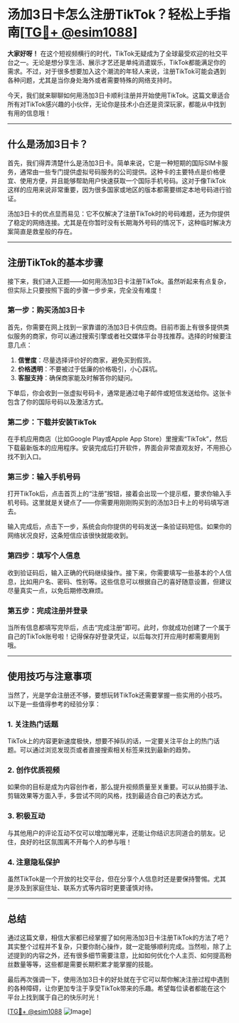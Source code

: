 # 汤加3日卡怎么注册TikTok？轻松上手指南[[TG💪+ @esim1088](https://t.me/s/esim1088)]

**大家好呀！** 在这个短视频横行的时代，TikTok无疑成为了全球最受欢迎的社交平台之一。无论是想分享生活、展示才艺还是单纯消遣娱乐，TikTok都能满足你的需求。不过，对于很多想要加入这个潮流的年轻人来说，注册TikTok可能会遇到各种问题，尤其是当你身处海外或者需要特殊的网络支持时。

今天，我们就来聊聊如何用汤加3日卡顺利注册并开始使用TikTok。这篇文章适合所有对TikTok感兴趣的小伙伴，无论你是技术小白还是资深玩家，都能从中找到有用的信息哦！

---

## 什么是汤加3日卡？

首先，我们得弄清楚什么是汤加3日卡。简单来说，它是一种短期的国际SIM卡服务，通常由一些专门提供虚拟号码服务的公司提供。这种卡的主要特点是价格便宜、使用方便，并且能够帮助用户快速获取一个国际手机号码。这对于像TikTok这样的应用来说非常重要，因为很多国家或地区的版本都需要绑定本地号码进行验证。

汤加3日卡的优点显而易见：它不仅解决了注册TikTok时的号码难题，还为你提供了稳定的网络连接。尤其是在你暂时没有长期海外号码的情况下，这种临时解决方案简直是救星般的存在。

---

## 注册TikTok的基本步骤

接下来，我们进入正题——如何用汤加3日卡注册TikTok。虽然听起来有点复杂，但实际上只要按照下面的步骤一步步来，完全没有难度！

### 第一步：购买汤加3日卡

首先，你需要在网上找到一家靠谱的汤加3日卡供应商。目前市面上有很多提供类似服务的商家，你可以通过搜索引擎或者社交媒体平台寻找推荐。选择的时候要注意几点：

1. **信誉度**：尽量选择评价好的商家，避免买到假货。
2. **价格透明**：不要被过于低廉的价格吸引，小心踩坑。
3. **客服支持**：确保商家能及时解答你的疑问。

下单后，你会收到一张虚拟号码卡，通常是通过电子邮件或短信发送给你。这张卡包含了你的国际号码以及激活方式。

### 第二步：下载并安装TikTok

在手机应用商店（比如Google Play或Apple App Store）里搜索“TikTok”，然后下载最新版本的应用程序。安装完成后打开软件，界面会非常直观友好，不用担心找不到入口。

### 第三步：输入手机号码

打开TikTok后，点击首页上的“注册”按钮，接着会出现一个提示框，要求你输入手机号码。这里就是关键点了——你需要用刚刚购买到的汤加3日卡上的号码填写进去。

输入完成后，点击下一步，系统会向你提供的号码发送一条验证码短信。如果你的网络状况良好，这条短信应该很快就能收到。

### 第四步：填写个人信息

收到验证码后，输入正确的代码继续操作。接下来，你需要填写一些基本的个人信息，比如用户名、密码、性别等。这些信息可以根据自己的喜好随意设置，但建议尽量真实一点，以免后期修改麻烦。

### 第五步：完成注册并登录

当所有信息都填写完毕后，点击“完成注册”即可。此时，你就成功创建了一个属于自己的TikTok账号啦！记得保存好登录凭证，以后每次打开应用时都需要用到哦。

---

## 使用技巧与注意事项

当然了，光是学会注册还不够，要想玩转TikTok还需要掌握一些实用的小技巧。以下是一些值得参考的经验分享：

### 1. 关注热门话题

TikTok上的内容更新速度极快，想要不掉队的话，一定要关注平台上的热门话题。可以通过浏览发现页或者直接搜索相关标签来找到最新的趋势。

### 2. 创作优质视频

如果你的目标是成为内容创作者，那么提升视频质量至关重要。可以从拍摄手法、剪辑效果等方面入手，多尝试不同的风格，找到最适合自己的表达方式。

### 3. 积极互动

与其他用户的评论互动不仅可以增加曝光率，还能让你结识志同道合的朋友。记住，良好的社区氛围离不开每个人的参与哦！

### 4. 注意隐私保护

虽然TikTok是一个开放的社交平台，但在分享个人信息时还是要保持警惕。尤其是涉及到家庭住址、联系方式等内容时更要谨慎对待。

---

## 总结

通过这篇文章，相信大家都已经掌握了如何用汤加3日卡注册TikTok的方法了吧？其实整个过程并不复杂，只要你耐心操作，就一定能够顺利完成。当然啦，除了上述提到的内容之外，还有很多细节需要注意，比如如何优化个人主页、如何提高粉丝数量等等，这些都是需要长期积累才能掌握的技能。

最后再次强调一下，使用汤加3日卡的好处就在于它可以帮你解决注册过程中遇到的各种障碍，让你更加专注于享受TikTok带来的乐趣。希望每位读者都能在这个平台上找到属于自己的快乐时光！

[[TG💪+ @esim1088](https://t.me/s/esim1088) ![Image](https://i.postimg.cc/4NQfJmqS/Snipaste-2025-05-13-00-14-12.png)]